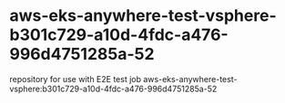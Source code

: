 # aws-eks-anywhere-test-vsphere-b301c729-a10d-4fdc-a476-996d4751285a-52
repository for use with E2E test job aws-eks-anywhere-test-vsphere:b301c729-a10d-4fdc-a476-996d4751285a-52
